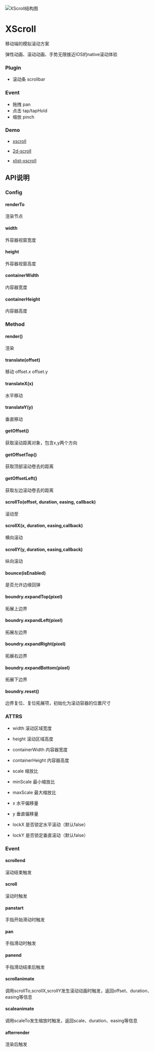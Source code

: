 ![XScroll结构图](http://gtms01.alicdn.com/tps/i1/TB1Pmu9FVXXXXaZXFXXEBpbZpXX-1720-1162.png_600x600.jpg)

XScroll
=======

移动端的模拟滚动方案

弹性动画、滚动动画、手势无限接近IOS的native滚动体验

### Plugin

* 滚动条 scrollbar

### Event

* 拖拽 pan
* 点击 tap/tapHold
* 缩放 pinch

### Demo

* [xscroll](../demo/xscroll.html)

* [2d-scroll](../demo/2d.html)

* [xlist-xscroll](../demo/xlist-xscroll.html)
	

## API说明

### Config

#### renderTo 

渲染节点

#### width 

外容器视窗宽度

#### height 

外容器视窗高度

#### containerWidth 

内容器宽度

#### containerHeight 

内容器高度

### Method

#### render() 

渲染

#### translate(offset) 

移动 offset.x offset.y

#### translateX(x) 

水平移动

#### translateY(y) 

垂直移动

#### getOffset() 

获取滚动距离对象，包含x,y两个方向

#### getOffsetTop()

获取顶部滚动卷去的距离

#### getOffsetLeft()

获取左边滚动卷去的距离

#### scrollTo(offset, duration, easing, callback) 

滚动至

#### scrollX(x, duration, easing,callback) 

横向滚动

#### scrollY(y, duration, easing,callback) 

纵向滚动

#### bounce(isEnabled) 

是否允许边缘回弹

#### boundry.expandTop(pixel)

拓展上边界

#### boundry.expandLeft(pixel)

拓展左边界

#### boundry.expandRight(pixel)

拓展右边界

#### boundry.expandBottom(pixel)

拓展下边界

#### boundry.reset()

边界复位、复位拓展项，初始化为滚动容器的位置尺寸


### ATTRS

- width  滚动区域宽度

- height  滚动区域高度

- containerWidth  内容器宽度

- containerHeight  内容器高度

- scale  缩放比

- minScale 最小缩放比

- maxScale 最大缩放比

- x 水平偏移量

- y 垂直偏移量

- lockX 是否锁定水平滚动（默认false）

- lockY 是否锁定垂直滚动（默认false）




### Event

#### scrollend 

滚动结束触发

#### scroll

滚动时触发

#### panstart 

手指开始滑动时触发

#### pan 

手指滑动时触发

#### panend 

手指滑动结束后触发

#### scrollanimate

调用scrollTo,scrollX,scrollY发生滚动动画时触发，返回offset、duration、easing等信息

#### scaleanimate

调用scaleTo发生缩放时触发，返回scale、duration、easing等信息

#### afterrender 

渲染后触发
